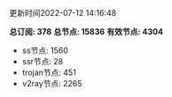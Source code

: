 更新时间2022-07-12 14:16:48

**总订阅: 378**
**总节点: 15836**
**有效节点: 4304**
- ss节点: 1560
- ssr节点: 28
- trojan节点: 451
- v2ray节点: 2265
